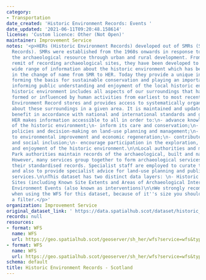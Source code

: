 ```yaml
---
category:
- Transportation
date_created: 'Historic Environment Records: Events '
date_updated: '2021-06-11T09:20:48.158614'
license: 'Custom licence: Other (Not Open)'
maintainer: Improvement Service
notes: '<p>HERs (Historic Environment Records) developed out of SMRs (Sites and Monuments
  Records). SMRs were established from the 1960s onwards in response to the loss of
  the archaeological resource through urban and rural development. From their original
  remit of recording archaeological sites, they have been developed to encompass a
  wide range of information about the historic environment which has been reflected
  in the change of name from SMR to HER. Today they provide a unique information resource,
  forming the basis for sustainable conservation and playing an important role in
  informing public understanding and enjoyment of the local historic environment.\nThe
  historic environment includes all aspects of our surroundings that have been built,
  formed or influenced by human activities from earliest to most recent times. A Historic
  Environment Record stores and provides access to systematically organised information
  about these surroundings in a given area. It is maintained and updated for public
  benefit in accordance with national and international standards and guidance. An
  HER makes information accessible to all in order to:\n- advance knowledge and understanding
  of the historic environment;\n- inform its care and conservation;\n- inform public
  policies and decision-making on land-use planning and management;\n- contribute
  to environmental improvement and economic regeneration;\n- contribute to education
  and social inclusion;\n- encourage participation in the exploration, appreciation
  and enjoyment of the historic environment.\n\nLocal authorities and most National
  Park authorities maintain records of the archaeological, built and natural environment.
  However, many services group together to form archaeological services to collate
  their standardised records. Specialist staff are employed to curate these records
  and also to provide specialist advice for land-use planning and public information
  services.\n\nThis dataset has two distinct data layers: \n- Historic Environment
  Sites (including Known Site Extents and Areas of Archaeological Interest)\n- Historic
  Environment Events (also known as interventions)\n\nWe strongly recommend that,
  when using the WFS for this dataset, because of it''s size you should use it with
  a filter.</p>'
organization: Improvement Service
original_dataset_link: ' https://data.spatialhub.scot/dataset/historic_environment_records-is'
records: null
resources:
- format: WFS
  name: WFS
  url: https://geo.spatialhub.scot/geoserver/sh_her/wfs?service=wfs&typeName=sh_her:pub_herev
- format: WFS
  name: WFS
  url: https://geo.spatialhub.scot/geoserver/sh_her/wfs?service=wfs&typeName=sh_her:pub_herst
schema: default
title: Historic Environment Records - Scotland
---
```

